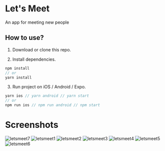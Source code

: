 # Let's Meet

An app for meeting new people

## How to use?

1. Download or clone this repo.

2. Install dependencies.

```js
npm install
// or
yarn install
```

3. Run project on iOS / Android / Expo.

```js
yarn ios // yarn android // yarn start
// or
npm run ios // npm run android // npm start
```

# Screenshots

![letsmeet7](https://user-images.githubusercontent.com/61339402/188748709-968afeff-9ac6-4e39-bc6f-afc52f0a8f30.png)
![letsmeet1](https://user-images.githubusercontent.com/61339402/188748718-c01a34a5-ed51-4954-9678-d146a82acbe4.png)
![letsmeet2](https://user-images.githubusercontent.com/61339402/188748716-5f1cd155-da94-4da4-8ce2-aefde7e9170f.png)
![letsmeet3](https://user-images.githubusercontent.com/61339402/188748715-f0adf271-01f5-4197-bcfd-dbacb6c6b9cc.png)
![letsmeet4](https://user-images.githubusercontent.com/61339402/188748714-9af6b6b8-4f5e-4a1f-973b-f399d002de56.png)
![letsmeet5](https://user-images.githubusercontent.com/61339402/188748712-42a980b0-de28-4ebd-b4d3-71c3cc89d940.png)
![letsmeet6](https://user-images.githubusercontent.com/61339402/188748710-56f4467d-3b40-49a1-8752-d90b85bad574.png)
